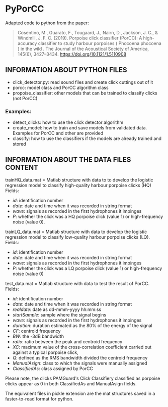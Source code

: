 # PyPorCC

Adapted code to python from the paper: 
> Cosentino, M., Guarato, F., Tougaard, J., Nairn, D., Jackson, J. C., & Windmill, J. F. C. (2019). 
> Porpoise click classifier (PorCC): A high-accuracy classifier to study harbour porpoises ( Phocoena phocoena ) in the wild . 
> The Journal of the Acoustical Society of America, 145(6), 3427–3434. https://doi.org/10.1121/1.5110908


## INFORMATION ABOUT PYTHON FILES
- click_detector.py: read sound files and create click cuttings out of it
- porcc: model class and PorCC algorithm class
- propoise_classifier: other models that can be trained to classify clicks (not PorCC)

### Examples:
- detect_clicks: how to use the click detector algorithm 
- create_model: how to train and save models from validated data. Examples for PorCC and other are provided
- classify: how to use the classifiers if the models are already trained and stored



## INFORMATION ABOUT THE DATA FILES CONTENT

trainHQ_data.mat = Matlab structure with data to to develop the logistic regression model to classify high-quality harbour porpoise clicks (HQ) 
Fields:
- *id*: identification number
- *date*: date and time when it was recorded in string format 
- *wave*: signals as recorded in the first hydrophones it impinges 
- *P*: whether the click was a HQ porpoise click (value 1) or high-frequency noise (value 0). 


trainLQ_data.mat = Matlab structure with data to develop the logistic regression model to classify low-quality harbour porpoise clicks (LQ). 
Fields:
- *id*: identification number
- *date*: date and time when it was recorded in string format 
- *wave*: signals as recorded in the first hydrophones it impinges 
- *P*: whether the click was a LQ porpoise click (value 1) or high-frequency noise (value 0)


test_data.mat = Matlab structure with data to test the result of PorCC.
Fields: 
- *id*: identification number
- *date*: date and time when it was recorded in string format 
- *realdate*: date as dd-mmm-yyyy hh:mm:ss 
- *startSample*: sample where the signal begins 
- *wave*: signals as recorded in the first hydrophones it impinges 
- *duration*: duration estimated as the 80% of the energy of the signal 
- *CF*: centroid frequency 
- *BW*: the -3dB bandwidth
- *ratio*: ratio between the peak and centroid frequency
- *XC*: maximum value of the cross-correlation coefficient carried out against a typical porpoise click, 
- *Q*: defined as the RMS bandwidth divided the centroid frequency
- *ManualAsign*: class to which the signals were manually assigned
- *ClassifiedAs*: class assigned by PorCC

Please note, the clicks PAMGuard's Click Classifiery classified as porpoise clicks appear as 0 in both ClassifiedAs and ManualAsign fields. 

The equivalent files in pickle extension are the mat structures saved in a faster-to-read format for python. 
